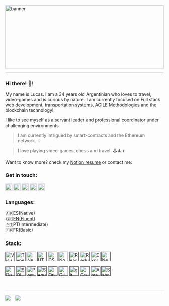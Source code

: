 <!-- HEAD -->
<div style="position:relative; height:200px; width:100%; overflow:hidden">
<img style="object-fit: cover; width:100%" src="https://cdn.beta.smat.io/assets/lucas-a.webp" alt="banner" border="0">
</div>

---

<!-- BODY -->

### **Hi there!** 👋!

My name is Lucas. I am a 34 years old Argentinian who loves to travel, video-games and is curious by nature. I am currently focused on Full stack web development, transportation systems, AGILE Methodologies and the blockchain technology!.

I like to see myself as a servant leader and professional coordinator under challenging environments.

> I am currently intrigued by smart-contracts and the Ethereum network. ♢

> I love playing video-games, chess and travel. 🕹️♟️✈️

Want to know more? check my [Notion resume](https://www.notion.so/Resume-eab870b34e6847009eb31c1c93cdfea7?pvs=4) or contact me:

### **Get in touch:**

[<img alt="twitter" src="https://seeklogo.com/images/T/twitter-square-black-and-white-logo-962E683117-seeklogo.com.png" height=22>][twitter]
[<img alt="ig" src="https://encrypted-tbn0.gstatic.com/images?q=tbn:ANd9GcRctQxs0zvDjVaKfGUdz4igtWec_QSy95OpAQ&usqp=CAU" height=22>][instagram]
[<img alt="wp" src="https://0201.nccdn.net/4_2/000/000/048/0a6/BW_Whatsapp_2_glyph_svg-512.png" height=22>][whatsapp]
[<img alt="tg" src="https://i.pinimg.com/originals/1c/39/c8/1c39c81fccba10c48869ce903c533845.png" height=22>][telegram]
[<img alt="linkedin" src="https://upload.wikimedia.org/wikipedia/commons/thumb/b/be/LinkedIn_logo_In-Black.svg/1024px-LinkedIn_logo_In-Black.svg.png" height=22>][linkedin]

### **Languages:**

🇦🇷ES(Native) <br/>
🇬🇧[EN(Fluent)](https://www.efset.org/cert/TUWDFk) <br/>
🇵🇹PT(Intermediate) <br/>
🇫🇷FR(Basic) <br/>

### **Stack:**

[<img height=30 alt="Visual Studio Code" src="https://upload.wikimedia.org/wikipedia/commons/thumb/2/2d/Visual_Studio_Code_1.18_icon.svg/1024px-Visual_Studio_Code_1.18_icon.svg.png"/>]()
[<img height=30 alt="Typescript" src="https://ypcode.files.wordpress.com/2017/08/typescript_logo_new.png?w=192"/>]()
[<img height=30 alt="NextJS" src="https://seeklogo.com/images/N/next-js-icon-logo-EE302D5DBD-seeklogo.com.png"/>]()
[<img height=30 alt="HTML" src="https://cdn.icon-icons.com/icons2/2107/PNG/512/file_type_html_icon_130541.png"/>]()
[<img height=30 alt="CSS" src="https://cdn.icon-icons.com/icons2/1826/PNG/512/4202020css3htmllogosocialsocialmedia-115668_115633.png"/>]()
[<img height=30 alt="NodeJS" src="https://cdn4.iconfinder.com/data/icons/logos-and-brands/512/233_Node_Js_logo-512.png"/>]()
[<img height=30 alt="React" src="https://cdn4.iconfinder.com/data/icons/logos-3/600/React.js_logo-512.png"/>]()
[<img height=30 alt="Redux" src="https://img.icons8.com/color/48/000000/redux.png"/>]()
[<img height=30 alt="Express" src="https://encrypted-tbn0.gstatic.com/images?q=tbn:ANd9GcRPDyR-Xb70DsaMdrk28bt1DZ6xZ061zBDKew&usqp=CAU"/>]()
[<img height=30 alt="NestJS" src="https://www.npmjs.com/npm-avatar/eyJhbGciOiJIUzI1NiIsInR5cCI6IkpXVCJ9.eyJhdmF0YXJVUkwiOiJodHRwczovL3MuZ3JhdmF0YXIuY29tL2F2YXRhci9lZDI1OTU4NzA0MWM1YWI3OWYyNGNiMWUzNDFmMGEzNz9zaXplPTQ5NiZkZWZhdWx0PXJldHJvIn0.hLdG6hXQE4Dfil6090lrDEuGdsHbfQUijpy5RvzXjSg"/>]()
<br/>

[<img height=30 alt="Docker" src="https://www.oreilly.com/content/wp-content/uploads/sites/2/2020/01/large_v-dark-212e499223241522b08a664ac16fd53e.png"/>]()
[<img height=30 alt="SQL" src="https://www.logolynx.com/images/logolynx/c0/c0f84d9509d6690a70ce4c596f740c62.png"/>]()
[<img height=30 alt="PostgreSQL" src="https://upload.wikimedia.org/wikipedia/commons/thumb/2/29/Postgresql_elephant.svg/1200px-Postgresql_elephant.svg.png"/>]()
[<img height=30 alt="Sequelize ORM" src="https://c0.klipartz.com/pngpicture/51/441/gratis-png-icono-de-cubo-secuela-logo-thumbnail.png"/>]()
[<img height=30 alt="Open-API" src="https://upload.wikimedia.org/wikipedia/commons/a/ab/Swagger-logo.png"/>]()
[<img height=30 alt="Github" src="https://cdn4.iconfinder.com/data/icons/iconsimple-logotypes/512/github-512.png"/>]()
[<img height=30 alt="git" src="https://e7.pngegg.com/pngimages/713/558/png-clipart-computer-icons-pro-git-github-logo-text-logo-thumbnail.png"/>]()
[<img height=30 alt="Google Data Studio" src="https://marketplace.digimind.com/hubfs/Google_Data_Studio-ICON-WithBG.png"/>]()
[<img height=30 alt="Amadeus" src="https://www.traveladvisorsguild.com/wp-content/uploads/2019/10/amadeus-260x260.png"/>]()
[<img height=30 alt="Sabre" src="https://www.gmkfreelogos.com/logos/S/img/Sabre.gif"/>]()

<br/>

---

<!-- FOOTER -->
<div style="display:flex;gap:1rem;align-items:flex-start">
<picture>
  <source
    srcset="https://gh-readme-stats-psi.vercel.app/api?username=lukasver&show_icons=true&show=reviews&theme=dark"
    media="(prefers-color-scheme: dark)"
  />
  <source
    srcset="https://gh-readme-stats-psi.vercel.app/api?username=lukasver&show_icons=true&show=reviews"
    media="(prefers-color-scheme: light), (prefers-color-scheme: no-preference)"
  />
  <img src="https://gh-readme-stats-psi.vercel.app/api?username=lukasver&show_icons=true&show=reviews" />
</picture>

<picture>
  <source
    srcset="https://gh-readme-stats-psi.vercel.app/api/top-langs/?username=lukasver&theme=dark&exclude_repo=fbchallenge"
    media="(prefers-color-scheme: dark)"
  />
  <source
    srcset="https://gh-readme-stats-psi.vercel.app/api/top-langs/?username=lukasver&exclude_repo=fbchallenge"
    media="(prefers-color-scheme: light), (prefers-color-scheme: no-preference)"
  />
  <img src="https://gh-readme-stats-psi.vercel.app/api/top-langs/?username=lukasver&exclude_repo=fbchallenge" />
</picture>
</div>

[twitter]: https://twitter.com/Lverdiell
[instagram]: https://www.instagram.com/l.verdiell/
[whatsapp]: https://wa.link/y8zvli
[telegram]: https://t.me/Lukasver
[linkedin]: https://www.linkedin.com/in/lverdiell/
[github]: https://github.com/lukasver
